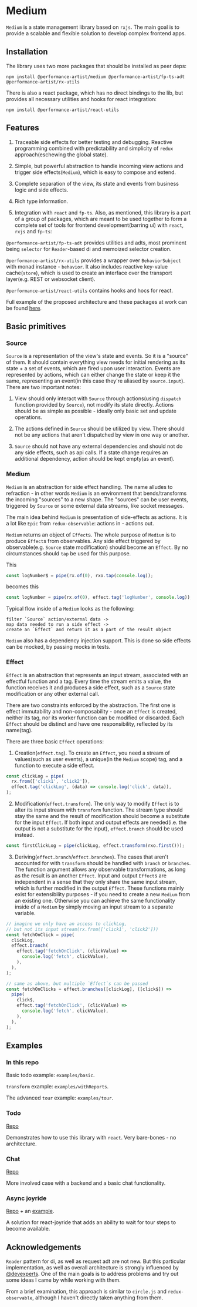 # Medium

`Medium` is a state management library based on `rxjs`. The main goal is to provide a scalable and flexible solution to develop complex frontend apps.

## Installation

The library uses two more packages that should be installed as peer deps:

```shell
npm install @performance-artist/medium @performance-artist/fp-ts-adt @performance-artist/rx-utils
```

There is also a react package, which has no direct bindings to the lib, but provides all necessary utilities and hooks for react integration:

```shell
npm install @performance-artist/react-utils
```

## Features

1. Traceable side effects for better testing and debugging. Reactive programming combined with predictability and simplicity of `redux` approach(eschewing the global state).

2. Simple, but powerful abstraction to handle incoming view actions and trigger side effects(`Medium`), which is easy to compose and extend.

3. Complete separation of the view, its state and events from business logic and side effects.

4. Rich type information.

5. Integration with `react` and `fp-ts`. Also, as mentioned, this library is a part of a group of packages, which are meant to be used together to form a complete set of tools for frontend development(barring ui) with `react`, `rxjs` and `fp-ts`:

`@performance-artist/fp-ts-adt` provides utilities and adts, most prominent being `selector` for `Reader`-based di and memoized selector creation.

`@performance-artist/rx-utils` provides a wrapper over `BehaviorSubject` with monad instance - `behavior`. It also includes reactive key-value cache(`store`), which is used to create an interface over the transport layer(e.g. REST or websocket client).

`@performance-artist/react-utils` contains hooks and hocs for react.

Full example of the proposed architecture and these packages at work can be found [here](https://github.com/performanceArtist/medium-chat).

## Basic primitives

### Source

`Source` is a representation of the view's state and events. So it is a "source" of them. It should contain everything view needs for initial rendering as its state + a set of events, which are fired upon user interaction. Events are represented by actions, which can either change the state or keep it the same, representing an event(in this case they're aliased by `source.input`). There are two important notes:

1. View should only interact with `Source` through actions(using `dispatch` function provided by `Source`), not modify its state directly. Actions should be as simple as possible - ideally only basic set and update operations.

2. The actions defined in `Source` should be utilized by view. There should not be any actions that aren't dispatched by view in one way or another.

3. `Source` should not have any external dependencies and should not do any side effects, such as api calls. If a state change requires an additional dependency, action should be kept empty(as an event).

### Medium

`Medium` is an abstraction for side effect handling. The name alludes to refraction - in other words `Medium` is an environment that bends/transforms the incoming "sources" to a new shape. The "sources" can be user events, triggered by `Source` or some external data streams, like socket messages.

The main idea behind `Medium` is presentation of side-effects as actions. It is a lot like `Epic` from `redux-observable`: actions in - actions out.

`Medium` returns an object of `Effect`s. The whole purpose of `Medium` is to produce `Effect`s from observables. Any side effect triggered by observable(e.g. `Source` state modification) should become an `Effect`. By no circumstances should `tap` be used for this purpose.

This

```ts
const logNumber$ = pipe(rx.of(0), rxo.tap(console.log));
```

becomes this

```ts
const logNumber = pipe(rx.of(0), effect.tag('logNumber', console.log));
```

Typical flow inside of a `Medium` looks as the following:

    filter `Source` action/external data ->
    map data needed to run a side effect ->
    create an `Effect` and return it as a part of the result object

`Medium` also has a dependency injection support. This is done so side effects can be mocked, by passing mocks in tests.

### Effect

`Effect` is an abstraction that represents an input stream, associated with an effectful function and a tag. Every time the stream emits a value, the function receives it and produces a side effect, such as a `Source` state modification or any other external call.

There are two constraints enforced by the abstraction. The first one is effect immutability and non-composability - once an `Effect` is created, neither its tag, nor its worker function can be modified or discarded. Each `Effect` should be distinct and have one responsibility, reflected by its name(tag).

There are three basic `Effect` operations:

1. Creation(`effect.tag`). To create an `Effect`, you need a stream of values(such as user events), a unique(in the `Medium` scope) tag, and a function to execute a side effect.

```ts
const clickLog = pipe(
  rx.from(['click1', 'click2']),
  effect.tag('clickLog', (data) => console.log('click', data)),
);
```

2. Modification(`effect.transform`). The only way to modify `Effect` is to alter its input stream with `transform` function. The stream type should stay the same and the result of modification should become a substitute for the input `Effect`. If both input and output effects are needed(i.e. the output is not a substitute for the input), `effect.branch` should be used instead.

```ts
const firstClickLog = pipe(clickLog, effect.transform(rxo.first()));
```

3. Deriving(`effect.branch`/`effect.branches`). The cases that aren't accounted for with `transform` should be handled with `branch` or `branches`. The function argument allows any observable transformations, as long as the result is an another `Effect`. Input and output `Effect`s are independent in a sense that they only share the same input stream, which is further modified in the output `Effect`. These functions mainly exist for extensibility purposes - if you need to create a new `Medium` from an existing one. Otherwise you can achieve the same functionality inside of a `Medium` by simply moving an input stream to a separate variable.

```ts
// imagine we only have an access to clickLog,
// but not its input stream(rx.from(['click1', 'click2']))
const fetchOnClick = pipe(
  clickLog,
  effect.branch(
    effect.tag('fetchOnClick', (clickValue) =>
      console.log('fetch', clickValue),
    ),
  ),
);

// same as above, but multiple `Effect`s can be passed
const fetchOnClicks = effect.branches([clickLog], ([click$]) =>
  pipe(
    click$,
    effect.tag('fetchOnClick', (clickValue) =>
      console.log('fetch', clickValue),
    ),
  ),
);
```

## Examples

### In this repo

Basic todo example: `examples/basic`.

`transform` example: `examples/withReports`.

The advanced `tour` example: `examples/tour`.

### Todo

[Repo](https://github.com/performanceArtist/medium-todo)

Demonstrates how to use this library with `react`. Very bare-bones - no architecture.

### Chat

[Repo](https://github.com/performanceArtist/medium-chat)

More involved case with a backend and a basic chat functionality.

### Async joyride

[Repo](https://github.com/performanceArtist/async-joyride) + an [example](https://github.com/performanceArtist/async-joyride-example).

A solution for react-joyride that adds an ability to wait for tour steps to become available.

## Acknowledgements

`Reader` pattern for di, as well as request adt are not new. But this particular implementation, as well as overall architecture is strongly influenced by [@devexperts](https://github.com/devexperts/). One of the main goals is to address problems and try out some ideas I came by while working with them.

From a brief examination, this approach is similar to `circle.js` and `redux-observable`, although I haven't directly taken anything from them.
